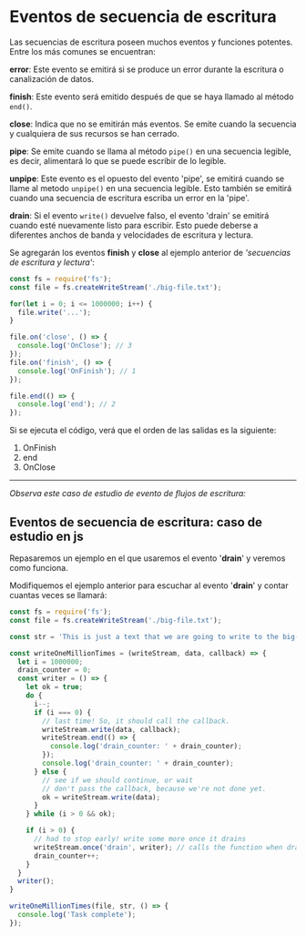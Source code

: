 # Eventos de secuencia de escritura

Las secuencias de escritura poseen muchos eventos y funciones potentes. Entre los más comunes se encuentran:

**error**: Este evento se emitirá si se produce un error durante la escritura o canalización de datos.

**finish**: Este evento será emitido después de que se haya llamado al método `end()`.

**close**: Indica que no se emitirán más eventos. Se emite cuando la secuencia y cualquiera de sus recursos se han cerrado.

**pipe**: Se emite cuando se llama al método `pipe()` en una secuencia legible, es decir, alimentará lo que se puede escribir de lo legible.

**unpipe**: Este evento es el opuesto del evento 'pipe', se emitirá cuando se llame al metodo `unpipe()` en una secuencia legible. Esto también se emitirá cuando una secuencia de escritura escriba un error en la 'pipe'.

**drain**: Si el evento `write()` devuelve falso, el evento 'drain' se emitirá cuando esté nuevamente listo para escribir. Esto puede deberse a diferentes anchos de banda y velocidades de escritura y lectura.

Se agregarán los eventos **finish** y **close** al ejemplo anterior de *'secuencias de escritura y lectura'*:

```js
const fs = require('fs');
const file = fs.createWriteStream('./big-file.txt');

for(let i = 0; i <= 1000000; i++) {
  file.write('...');
}

file.on('close', () => {
  console.log('OnClose'); // 3
});
file.on('finish', () => {
  console.log('OnFinish'); // 1
});

file.end(() => {
  console.log('end'); // 2
});
```

Si se ejecuta el código, verá que el orden de las salidas es la siguiente:
1. OnFinish
2. end
3. OnClose

---
*Observa este caso de estudio de evento de flujos de escritura:*

## Eventos de secuencia de escritura: caso de estudio en js

Repasaremos un ejemplo en el que usaremos el evento '**drain**' y veremos como funciona.

Modifiquemos el ejemplo anterior para escuchar al evento '**drain**' y contar cuantas veces se llamará:

```js
const fs = require('fs');
const file = fs.createWriteStream('./big-file.txt');

const str = 'This is just a text that we are going to write to the big-file.txt one million times. So it becomes a big file (around 150MB) for Stream example purposes.\n';

const writeOneMillionTimes = (writeStream, data, callback) => {
  let i = 1000000;
  drain_counter = 0;
  const writer = () => {
    let ok = true;
    do {
      i--;
      if (i === 0) {
        // last time! So, it should call the callback.
        writeStream.write(data, callback);
        writeStream.end(() => {
          console.log('drain_counter: ' + drain_counter);
        });
        console.log('drain_counter: ' + drain_counter);
      } else {
        // see if we should continue, or wait
        // don't pass the callback, because we're not done yet.
        ok = writeStream.write(data);
      }
    } while (i > 0 && ok);

    if (i > 0) {
      // had to stop early! write some more once it drains
      writeStream.once('drain', writer); // calls the function when drain got emitted
      drain_counter++;
    }
  }
  writer();
}

writeOneMillionTimes(file, str, () => {
  console.log('Task complete');
});
```

